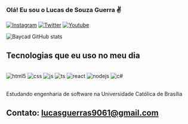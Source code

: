 ### Olá! Eu sou o Lucas de Souza Guerra ✌️

[![Instagram](https://img.shields.io/badge/Instagram-E4405F?style=for-the-badge&logo=instagram&logoColor=white)](https://www.instagram.com/_lucas_guerra__/)
[![Twitter](https://img.shields.io/badge/Twitter-1DA1F2?style=for-the-badge&logo=twitter&logoColor=white)](https://twitter.com/_lucas_guerra)
[![Youtube](https://img.shields.io/badge/YouTube-FF0000?style=for-the-badge&logo=youtube&logoColor=white)](https://www.youtube.com/@lurranonthetrack)

![Baycad GitHub stats](https://github-readme-stats.vercel.app/api?username=Baycad&show_icons=true&theme=tokyonight)

## Tecnologias que eu uso no meu dia

<div style="display: inline_block"><br/>
 <img alingn="center" alt="html5" src="https://img.shields.io/badge/HTML5-E34F26?style=for-the-badge&logo=html5&logoColor=white">
 <img alingn="center" alt="css" src="https://img.shields.io/badge/CSS3-1572B6?style=for-the-badge&logo=css3&logoColor=white">
 <img alingn="center" alt="js" src="https://img.shields.io/badge/JavaScript-F7DF1E?style=for-the-badge&logo=javascript&logoColor=black">
 <img alingn="center" alt="ts" src="https://img.shields.io/badge/TypeScript-007ACC?style=for-the-badge&logo=typescript&logoColor=white">
 <img alingn="center" alt="react" src="https://img.shields.io/badge/React-20232A?style=for-the-badge&logo=react&logoColor=61DAFB">
 <img alingn="center" alt="nodejs" src="https://img.shields.io/badge/Node.js-43853D?style=for-the-badge&logo=node.js&logoColor=white">
 <img alingn="center" alt="c#" src="https://img.shields.io/badge/C%23-239120?style=for-the-badge&logo=c-sharp&logoColor=white">
</div><br/>

Estudando engenharia de software na Universidade Católica de Brasília

## Contato: lucasguerras9061@gmail.com<br/>
